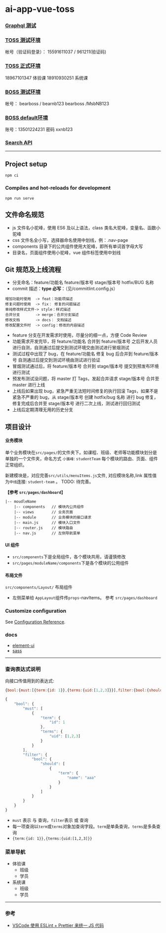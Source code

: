 # ai-app-vue-toss

### [Graphql 测试](http://docker.meixiu.mobi:43401/)

### [TOSS 测试环境](https://test.meixiu.mobi/ai-app-vue-toss-test/login/#/)

帐号（验证码登录）：
15591611037 / 961211(验证码)

### [TOSS 正式环境](https://toss.xiaoxiongmeishu.com/login/#/)

18967101347 体验课
18910930251 系统课

### [BOSS 测试环境](https://test.meixiu.mobi/ai-app-vue-boss-test/login/#/)

帐号：
bearboss / bearnb123
bearboss /MsbNB123

### [BOSS default环境](https://ai-xxyy-default-boss-h5.xiaoxiongyinyue.com/login/#/  )

账号：13501224231 密码 xxnb123

### [Search API](http://docker.meixiu.mobi:48767/jsondoc-ui.html?url=/data/search/m1/jsondoc#)

---

## Project setup

```
npm ci
```

### Compiles and hot-reloads for development

```
npm run serve
```

## 文件命名规范

- js 文件名小驼峰，使用 ES6 及以上语法，class 类名大驼峰，变量名、函数小驼峰
- css 文件名全小写，选择器命名使用中划线，例：.nav-page
- components 目录下的公共组件使用大驼峰，即所有单词首字母大写
- 目录名，页面组件使用小驼峰，vue 组件标签使用中划线

## Git 规范及上线流程

- 分支命名：feature/功能名 feature/版本号 stage/版本号 hotfix/BUG 名称
- commit 描述：**type 必写**：（见/commitlint.config.js）

```text
增加功能时使用  -> feat：功能项描述
修复问题时使用  -> fix： 修复的问题描述
单纯修改样式文件-> style：样式描述
合并分支       -> merge：合并分支描述
修改文档       -> docs： 文档描述
修改配置文件时  -> config：修改的内容描述
```

- feature 分支在开发需求时使用，尽量分的细一点，方便 Code Review
- 功能需求开发完毕，将 feature/功能名 合并到 feature/版本号 之后开发人员进行自测，自测通过后提交到测试环境交由测试进行冒烟测试
- 测试过程中出现了 bug，在 feature/功能名 修复 bug 后合并到 feature/版本号 自测通过后提交到测试环境由测试进行验证
- 冒烟测试通过后，将 feature/版本号 合并到 stage/版本号 提交到预发布环境进行测试
- 预发布测试没问题，将 master 打 Tags，发起合并请求 stage/版本号 合并至 master 进行上线
- 上线后如果出现 bug，紧急严重无法短时间修复的执行回滚 Tags，如果不是紧急不严重的 bug，从 stage/版本号 创建 hotfix/bug 名称 进行 bug 修复，修复完成后合并至 stage/版本号 进行二次上线，测试进行回归测试
- 上线后定期清理无用的历史分支

## 项目设计

#### 业务模块

单个业务模块在`src/pages/`的文件夹下。如课程、班级、老师等功能模块划分是单独的一个文件夹，命名方式 `小骆峰`: `studentTeam`
每个模块的路由、页面、组件正常组织。

新建模块是，对应完善`src/utils/menuItems.js`文件, 对应模块名称,link 属性值为`中线`连接: `student-team` 。 TODO: 待完善。

**【参考 `src/pages/dashboard`**】

```
|-- moudleName
    |-- components   // 模块内公共组件
    |-- views        // 业务页面
    |-- module       // 业务模块的接口请求
    |-- main.js      // 模块入口文件
    |-- router.js    // 模块路由
    |-- nav.js       // 左侧导航菜单
```

#### UI 组件

- `src/components`下是全局组件，各个模块共用，请谨慎修改
- `src/pages/moduleName/components`下是各个模块的公用组件

#### 布局文件

`src/components/Layout/` 布局组件

- 左侧菜单给 `AppLayout`组件传`props`-navItems。 参考 `src/pages/dashboard`

### Customize configuration

See [Configuration Reference](https://cli.vuejs.org/config/).

### docs

- [element-ui](https://element.eleme.cn/#/zh-CN/component/quickstart)
- [sass](https://www.sass.hk/docs/)

---

### 查询表达式说明

向接口传值用到的表达式:

```js
{bool:{must:[{term:{id: 1}},{terms:{uid:[1,2,3]}}],filter:{bool:{should:[{term:{name:'aaa'}}]}}}}
```

```js
{
    "bool": {
        "must": [
            {
                "term": {
                    "id": 1
                },
                "terms": {
                    "uid": [1,2,3]
                }
            }
        ],
        "filter": {
            "bool": {
                "should": [
                    {
                        "term": {
                            "name": "aaa"
                        }
                    }
                ]
            }
        }
    }
}
```

- `must` 表示 与 查询，`filter`表示 或 查询
- 每一项查询以`term`或`terms`对象加查询字段。`term`是单条查询，`terms`是多条查询
- `{term:{id: 1}},{terms:{uid:[1,2,3]}}`

### 菜单导航

- 体验课
  - 班级
  - 学员
- 系统课
  - 班级
  - 学员

---

### 参考

- [VSCode 使用 ESLint + Prettier 来统一 JS 代码](https://www.cnblogs.com/xjnotxj/p/10828183.html)
